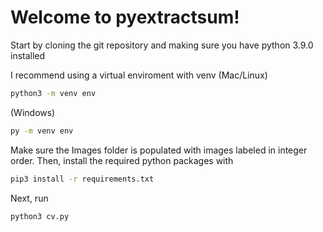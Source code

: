 # Welcome to pyextractsum!

Start by cloning the git repository and making sure you have python 3.9.0 installed

I recommend using a virtual enviroment with venv
(Mac/Linux)
```bash
python3 -m venv env
```
(Windows)
```bash
py -m venv env
```

Make sure the Images folder is populated with images labeled in integer order.
Then, install the required python packages with
```bash
pip3 install -r requirements.txt
```
Next, run
```python
python3 cv.py
```

